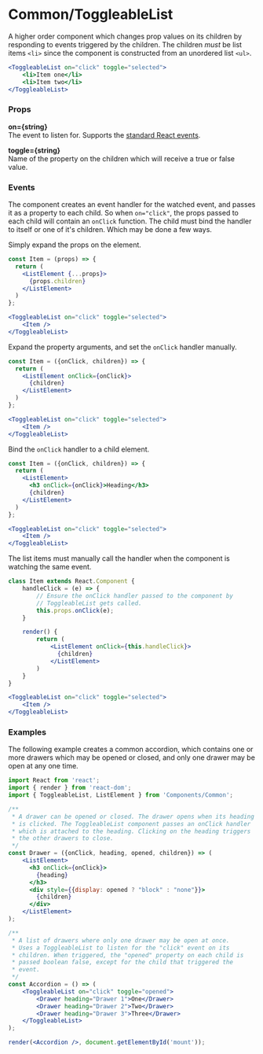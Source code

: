 Common/ToggleableList
=====================
A higher order component which changes prop values on its children by responding to events triggered by the children. The children _must_ be list items `<li>` since the component is constructed from an unordered list `<ul>`.

```jsx
<ToggleableList on="click" toggle="selected">
    <li>Item one</li>
    <li>Item two</li>
</ToggleableList>
```

### Props

**on={string}**  
The event to listen for. Supports the [standard React events](https://facebook.github.io/react/docs/events.html#supported-events).

**toggle={string}**  
Name of the property on the children which will receive a true or false value.

### Events
The component creates an event handler for the watched event, and passes it as a property to each child. So when `on="click"`, the props passed to each child will contain an `onClick` function. The child must bind the handler to itself or one of it's children. Which may be done a few ways.

Simply expand the props on the element.

```jsx
const Item = (props) => {
  return (
    <ListElement {...props}>
      {props.children}
    </ListElement>
  )
};

<ToggleableList on="click" toggle="selected">
    <Item />
</ToggleableList>
```

Expand the property arguments, and set the `onClick` handler manually.

```jsx
const Item = ({onClick, children}) => {
  return (
    <ListElement onClick={onClick}>
      {children}
    </ListElement>
  )
};

<ToggleableList on="click" toggle="selected">
    <Item />
</ToggleableList>
```

Bind the `onClick` handler to a child element.

```jsx
const Item = ({onClick, children}) => {
  return (
    <ListElement>
      <h3 onClick={onClick}>Heading</h3>
      {children}
    </ListElement>
  )
};

<ToggleableList on="click" toggle="selected">
    <Item />
</ToggleableList>
```

The list items must manually call the handler when the component is watching the same event.

```jsx
class Item extends React.Component {
    handleClick = (e) => {
        // Ensure the onClick handler passed to the component by
        // ToggleableList gets called.
        this.props.onClick(e);
    }

    render() {
        return (
            <ListElement onClick={this.handleClick}>
              {children}
            </ListElement>
        )
    }
}

<ToggleableList on="click" toggle="selected">
    <Item />
</ToggleableList>
```


### Examples

The following example creates a common accordion, which contains one or more drawers which may be opened or closed, and only one drawer may be open at any one time.

```jsx
import React from 'react';
import { render } from 'react-dom';
import { ToggleableList, ListElement } from 'Components/Common';

/**
 * A drawer can be opened or closed. The drawer opens when its heading
 * is clicked. The ToggleableList component passes an onClick handler
 * which is attached to the heading. Clicking on the heading triggers
 * the other drawers to close.
 */
const Drawer = ({onClick, heading, opened, children}) => (
    <ListElement>
      <h3 onClick={onClick}>
        {heading}
      </h3>
      <div style={{display: opened ? "block" : "none"}}>
        {children}
      </div>
    </ListElement>
);

/**
 * A list of drawers where only one drawer may be open at once.
 * Uses a ToggleableList to listen for the "click" event on its
 * children. When triggered, the "opened" property on each child is
 * passed boolean false, except for the child that triggered the
 * event.
 */
const Accordion = () => (
    <ToggleableList on="click" toggle="opened">
        <Drawer heading="Drawer 1">One</Drawer>
        <Drawer heading="Drawer 2">Two</Drawer>
        <Drawer heading="Drawer 3">Three</Drawer>
    </ToggleableList>
);

render(<Accordion />, document.getElementById('mount'));
```
